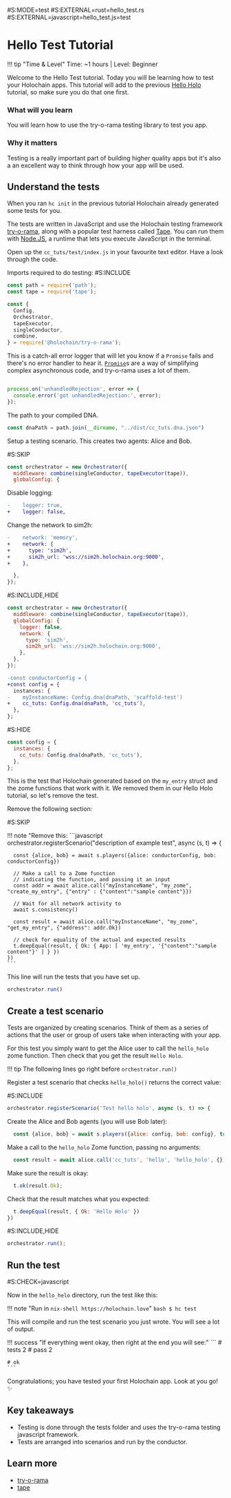 \#S:MODE=test
\#S:EXTERNAL=rust=hello_test.rs
\#S:EXTERNAL=javascript=hello_test.js=test
# Hello Test Tutorial

!!! tip "Time & Level"
    Time: ~1 hours | Level: Beginner

Welcome to the Hello Test tutorial. Today you will be learning how to test your Holochain apps. This tutorial will add to the previous [Hello Holo](../hello_holo) tutorial, so make sure you do that one first.

### What will you learn
You will learn how to use the try-o-rama testing library to test you app.

### Why it matters
Testing is a really important part of building higher quality apps but it's also a an excellent way to think through how your app will be used.


## Understand the tests

When you ran `hc init` in the previous tutorial Holochain already generated some tests for you.

The tests are written in JavaScript and use the Holochain testing framework [try-o-rama](https://github.com/holochain/try-o-rama), along with a popular test harness called [Tape](https://github.com/substack/tape). You can run them with [Node.JS](https://nodejs.org/en/), a runtime that lets you execute JavaScript in the terminal.

Open up the `cc_tuts/test/index.js` in your favourite text editor. Have a look through the code.

Imports required to do testing:
\#S:INCLUDE
```javascript
const path = require('path');
const tape = require('tape');

const {
  Config,
  Orchestrator,
  tapeExecutor,
  singleConductor,
  combine,
} = require('@holochain/try-o-rama');
```

This is a catch-all error logger that will let you know if a `Promise` fails and there's no error handler to hear it. [`Promise`](https://developer.mozilla.org/en-US/docs/Web/JavaScript/Reference/Global_Objects/Promise)s are a way of simplifying complex asynchronous code, and try-o-rama uses a lot of them.

```javascript

process.on('unhandledRejection', error => {
  console.error('got unhandledRejection:', error);
});

```

The path to your compiled DNA.

```javascript
const dnaPath = path.join(__dirname, "../dist/cc_tuts.dna.json")
```

Setup a testing scenario.
This creates two agents: Alice and Bob.

\#S:SKIP

```javascript
const orchestrator = new Orchestrator({
  middleware: combine(singleConductor, tapeExecutor(tape)),
  globalConfig: {
```
Disable logging:
```diff
-    logger: true,
+    logger: false,
```
Change the network to sim2h:
```diff
-    network: 'memory',  
+    network: {
+      type: 'sim2h',
+      sim2h_url: 'wss://sim2h.holochain.org:9000',
+    },
```
```javascript
  },
});
```

\#S:INCLUDE,HIDE
```javascript
const orchestrator = new Orchestrator({
  middleware: combine(singleConductor, tapeExecutor(tape)),
  globalConfig: {
    logger: false,
    network: {
      type: 'sim2h',
      sim2h_url: 'wss://sim2h.holochain.org:9000',
    },
  },
});
```
```diff
-const conductorConfig = {
+const config = {
  instances: {
-    myInstanceName: Config.dna(dnaPath, 'scaffold-test')
+    cc_tuts: Config.dna(dnaPath, 'cc_tuts'),
  },
};
```
\#S:HIDE
```javascript
const config = {
  instances: {
    cc_tuts: Config.dna(dnaPath, 'cc_tuts'),
  },
};

```
This is the test that Holochain generated based on the `my_entry` struct and the zome functions that work with it. We removed them in our Hello Holo tutorial, so let's remove the test.

Remove the following section:

\#S:SKIP

!!! note "Remove this:
    ```javascript
    orchestrator.registerScenario("description of example test", async (s, t) => {

      const {alice, bob} = await s.players({alice: conductorConfig, bob: conductorConfig})

      // Make a call to a Zome function
      // indicating the function, and passing it an input
      const addr = await alice.call("myInstanceName", "my_zome", "create_my_entry", {"entry" : {"content":"sample content"}})

      // Wait for all network activity to
      await s.consistency()

      const result = await alice.call("myInstanceName", "my_zome", "get_my_entry", {"address": addr.Ok})

      // check for equality of the actual and expected results
      t.deepEqual(result, { Ok: { App: [ 'my_entry', '{"content":"sample content"}' ] } })
    })
    ```

This line will run the tests that you have set up.

```javascript
orchestrator.run()
```

## Create a test scenario

Tests are organized by creating scenarios. Think of them as a series of actions that the user or group of users take when interacting with your app.

For this test you simply want to get the Alice user to call the `hello_holo` zome function. Then check that you get the result `Hello Holo`.

!!! tip 
    The following lines go right before `orchestrator.run()`


Register a test scenario that checks `hello_holo()` returns the correct value:

\#S:INCLUDE
```javascript
orchestrator.registerScenario('Test hello holo', async (s, t) => {
```
Create the Alice and Bob agents (you will use Bob later):
```javascript
  const {alice, bob} = await s.players({alice: config, bob: config}, true);
```
Make a call to the `hello_holo` Zome function, passing no arguments:
```javascript
  const result = await alice.call('cc_tuts', 'hello', 'hello_holo', {});
```

Make sure the result is okay:

```javascript
  t.ok(result.Ok);
```

Check that the result matches what you expected:

```javascript
  t.deepEqual(result, { Ok: 'Hello Holo' })
})
```
\#S:INCLUDE,HIDE
```javascript
orchestrator.run();
```
## Run the test

\#S:CHECK=javascript

Now in the `hello_helo` directory, run the test like this:

!!! note "Run in `nix-shell https://holochain.love`"
    ```bash
    $ hc test
    ```

This will compile and run the test scenario you just wrote. You will see a lot of output. 

!!! success "If everything went okay, then right at the end you will see:"
    ```
    # tests 2
    # pass  2

    # ok
    ```

Congratulations; you have tested your first Holochain app. Look at you go! :sparkles: 

## Key takeaways
- Testing is done through the tests folder and uses the try-o-rama testing javascript framework.
- Tests are arranged into scenarios and run by the conductor.

## Learn more
- [try-o-rama](https://github.com/holochain/try-o-rama)
- [tape](https://github.com/substack/tape)
